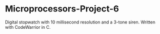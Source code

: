 # Microprocessors-Project-6
Digital stopwatch with 10 millisecond resolution and a 3-tone siren.  Written with CodeWarrior in C.

